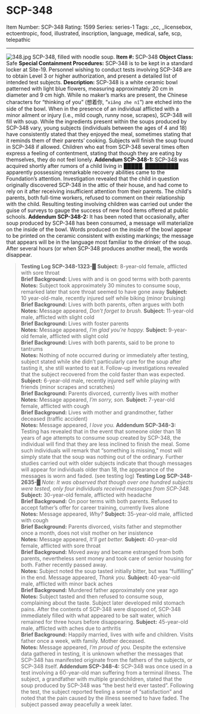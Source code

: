 # SCP-348
Item Number: SCP-348
Rating: 1599
Series: series-1
Tags: _cc, _licensebox, ectoentropic, food, illustrated, inscription, language, medical, safe, scp, telepathic

---

![348.jpg](https://scp-wiki.wdfiles.com/local--files/scp-348/348.jpg)
SCP-348, filled with noodle soup.
**Item #:** SCP-348
**Object Class:** Safe
**Special Containment Procedures:** SCP-348 is to be kept in a standard locker at Site-19. Personnel wishing to conduct tests involving SCP-348 are to obtain Level 3 or higher authorization, and present a detailed list of intended test subjects.
**Description:** SCP-348 is a white ceramic bowl patterned with light blue flowers, measuring approximately 20 cm in diameter and 9 cm high. While no maker’s marks are present, the Chinese characters for “thinking of you” (想着你, “`xiǎng zhe nǐ`”) are etched into the side of the bowl.
When in the presence of an individual afflicted with a minor ailment or injury (i.e., mild cough, runny nose, scrapes), SCP-348 will fill with soup. While the ingredients present within the soups produced by SCP-348 vary, young subjects (individuals between the ages of 4 and 18) have consistently stated that they enjoyed the meal, sometimes stating that it reminds them of their parents’ cooking. Subjects will finish the soup found in SCP-348 if allowed.
Children who eat from SCP-348 several times often express a feeling of contentment, stating that though they are eating by themselves, they do not feel lonely.
**Addendum SCP-348-1:** SCP-348 was acquired shortly after rumors of a child living in █████, █████████ apparently possessing remarkable recovery abilities came to the Foundation’s attention. Investigation revealed that the child in question originally discovered SCP-348 in the attic of their house, and had come to rely on it after receiving insufficient attention from their parents. The child's parents, both full-time workers, refused to comment on their relationship with the child.
Resulting testing involving children was carried out under the guise of surveys to gauge the success of new food items offered at public schools.
**Addendum SCP-348-2:** It has been noted that occasionally, after soup produced by SCP-348 has been consumed, a message will materialize on the inside of the bowl. Words produced on the inside of the bowl appear to be printed on the ceramic consistent with existing markings; the message that appears will be in the language most familiar to the drinker of the soup. After several hours (or when SCP-348 produces another meal), the words disappear.
> **Testing Log SCP-348-1323-█**
> **Subject:** 8-year-old female, afflicted with sore throat  
>  **Brief Background:** Lives with and is on good terms with both parents  
>  **Notes:** Subject took approximately 30 minutes to consume soup, remarked later that sore throat seemed to have gone away
> **Subject:** 10 year-old-male, recently injured self while biking (minor bruising)  
>  **Brief Background:** Lives with both parents, often argues with both  
>  **Notes:** Message appeared, _Don’t forget to brush._
> **Subject:** 11-year-old male, afflicted with slight cold  
>  **Brief Background:** Lives with foster parents  
>  **Notes:** Message appeared, _I’m glad you’re happy._
> **Subject:** 9-year-old female, afflicted with slight cold  
>  **Brief Background:** Lives with both parents, said to be prone to tantrums  
>  **Notes:** Nothing of note occurred during or immediately after testing, subject stated while she didn’t particularly care for the soup after tasting it, she still wanted to eat it. Follow-up investigations revealed that the subject recovered from the cold faster than was expected.
> **Subject:** 6-year-old male, recently injured self while playing with friends (minor scrapes and scratches)  
>  **Brief Background:** Parents divorced, currently lives with mother  
>  **Notes:** Message appeared, _I’m sorry, son._
> **Subject:** 7-year-old female, afflicted with cough  
>  **Brief Background:** Lives with mother and grandmother, father deceased (traffic accident)  
>  **Notes:** Message appeared, _I love you._
**Addendum SCP-348-3:** Testing has revealed that in the event that someone older than 18 years of age attempts to consume soup created by SCP-348, the individual will find that they are less inclined to finish the meal. Some such individuals will remark that “something is missing," most will simply state that the soup was nothing out of the ordinary.
Further studies carried out with older subjects indicate that though messages will appear for individuals older than 18, the appearance of the messages is worn and faded. (see testing log)
> **Testing Log SCP-348-2635-█**
> _Note: It was observed that though over one hundred subjects were tested, only four individuals received messages from SCP-348._
> **Subject:** 30-year-old female, afflicted with headache  
>  **Brief Background:** On poor terms with both parents. Refused to accept father’s offer for career training, currently lives alone  
>  **Notes:** Message appeared, _Why?_
> **Subject:** 35-year-old male, afflicted with cough  
>  **Brief Background:** Parents divorced, visits father and stepmother once a month, does not visit mother on her insistence  
>  **Notes:** Message appeared, _It’ll get better._
> **Subject:** 40-year-old female, afflicted with sore throat  
>  **Brief Background:** Moved away and became estranged from both parents, nevertheless sent money and took care of senior housing for both. Father recently passed away.  
>  **Notes:** Subject noted the soup tasted initially bitter, but was “fulfilling” in the end. Message appeared, _Thank you._
> **Subject:** 40-year-old male, afflicted with minor back aches  
>  **Brief Background:** Murdered father approximately one year ago  
>  **Notes:** Subject tasted and then refused to consume soup, complaining about the taste. Subject later developed mild stomach pains. After the contents of SCP-348 were disposed of, SCP-348 immediately filled with what appeared to be salt water, which remained for three hours before disappearing.
> **Subject:** 45-year-old male, afflicted with aches due to arthritis  
>  **Brief Background:** Happily married, lives with wife and children. Visits father once a week, with family. Mother deceased.  
>  **Notes:** Message appeared, _I’m proud of you._
Despite the extensive data gathered in testing, it is unknown whether the messages that SCP-348 has manifested originate from the fathers of the subjects, or SCP-348 itself.
**Addendum SCP-348-4:** SCP-348 was once used in a test involving a 60-year-old man suffering from a terminal illness. The subject, a grandfather with multiple grandchildren, stated that the soup produced by SCP-348 was “the best he’d ever tasted”. Following the test, the subject reported feeling a sense of “satisfaction” and noted that the pain caused by the illness seemed to have faded. The subject passed away peacefully a week later.